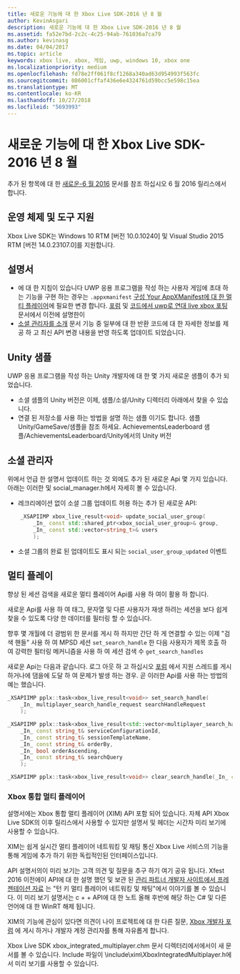 ```yaml
---
title: 새로운 기능에 대 한 Xbox Live SDK-2016 년 8 월
author: KevinAsgari
description: 새로운 기능에 대 한 Xbox Live SDK-2016 년 8 월
ms.assetid: fa52e7bd-2c2c-4c25-94ab-761036a7ca79
ms.author: kevinasg
ms.date: 04/04/2017
ms.topic: article
keywords: xbox live, xbox, 게임, uwp, windows 10, xbox one
ms.localizationpriority: medium
ms.openlocfilehash: fd78e2ff061f8cf1268a340ad63d954993f563fc
ms.sourcegitcommit: 086001cffaf436e6e4324761d59bcc5e598c15ea
ms.translationtype: MT
ms.contentlocale: ko-KR
ms.lasthandoff: 10/27/2018
ms.locfileid: "5693993"
---
```

# <a name="whats-new-for-the-xbox-live-sdk---august-2016"></a>새로운 기능에 대 한 Xbox Live SDK-2016 년 8 월

추가 된 항목에 대 한 [새로운-6 월 2016](1606-whats-new.md) 문서를 참조 하십시오 6 월 2016 릴리스에서 합니다.

## <a name="os-and-tool-support"></a>운영 체제 및 도구 지원
Xbox Live SDK는 Windows 10 RTM [버전 10.0.10240] 및 Visual Studio 2015 RTM [버전 14.0.23107.0]를 지원합니다.

## <a name="documentation"></a>설명서
- 에 대 한 지침이 있습니다 UWP 응용 프로그램을 작성 하는 사용자 게임에 초대 하는 기능을 구현 하는 경우는 ```.appxmanifest``` [구성 Your AppXManifest에 대 한 멀티 플레이어](../multiplayer/service-configuration/configure-your-appxmanifest-for-multiplayer.md)에 필요한 변경 합니다.  [포럼](https://forums.xboxlive.com) 및 [코드에서 uwp로 연대 live xbox 포팅](../using-xbox-live/porting-xbox-live-code-from-xdk-to-uwp.md) 문서에서 이전에 설명한이
- [소셜 관리자를 소개](../social-platform/intro-to-social-manager.md) 문서 기능 중 일부에 대 한 반환 코드에 대 한 자세한 정보를 제공 하 고 최신 API 변경 내용을 반영 하도록 업데이트 되었습니다.

## <a name="unity-samples"></a>Unity 샘플
UWP 응용 프로그램을 작성 하는 Unity 개발자에 대 한 몇 가지 새로운 샘플이 추가 되었습니다.
- 소셜 샘플의 Unity 버전은 이제, 샘플/소셜/Unity 디렉터리 아래에서 찾을 수 있습니다.
- 연결 된 저장소를 사용 하는 방법을 설명 하는 샘플 이기도 합니다.  샘플 Unity/GameSave/샘플을 참조 하세요.
AchievementsLeaderboard 샘플/AchievementsLeaderboard/Unity에서의 Unity 버전

## <a name="social-manager"></a>소셜 관리자
위에서 언급 한 설명서 업데이트 하는 것 외에도 추가 된 새로운 Api 몇 가지 있습니다.  아래는 이러한 및 social_manager.h에서 자세히 볼 수 있습니다.

- 레크리에이션 없이 소셜 그룹 업데이트 허용 하는 추가 된 새로운 API:

```cpp
    _XSAPIIMP xbox_live_result<void> update_social_user_group(
        _In_ const std::shared_ptr<xbox_social_user_group>& group,
        _In_ const std::vector<string_t>& users
        );
```
- 소셜 그룹의 완료 된 업데이트도 표시 되는 ```social_user_group_updated``` 이벤트


## <a name="multiplayer"></a>멀티 플레이
향상 된 세션 검색을 새로운 멀티 플레이어 Api를 사용 하 여이 활용 하 합니다.

새로운 Api를 사용 하 여 태그, 문자열 및 다른 사용자가 재생 하려는 세션을 보다 쉽게 찾을 수 있도록 다양 한 데이터를 필터링 할 수 있습니다.

향후 몇 개월에 더 광범위 한 문서를 게시 하 하지만 간단 하 게 연결할 수 있는 이제 "검색 핸들" 사용 하 여 MPSD 세션 ```set_search_handle``` 한 다음 사용자가 제목 호출 하 여 강력한 필터링 메커니즘을 사용 하 여 세션 검색 수 ```get_search_handles```

새로운 Api는 다음과 같습니다.  로그 아웃 하 고 하십시오 [포럼](https://forums.xboxlive.com) 에서 지원 스레드를 게시 하거나에 댐을에 도달 하 여 문제가 발생 하는 경우.  곧 이러한 Api를 사용 하는 방법의 예는 했습니다.

```cpp
_XSAPIIMP pplx::task<xbox_live_result<void>> set_search_handle(
    _In_ multiplayer_search_handle_request searchHandleRequest
    );
```

```cpp
_XSAPIIMP pplx::task<xbox_live_result<std::vector<multiplayer_search_handle_details>>> get_search_handles(
    _In_ const string_t& serviceConfigurationId,
    _In_ const string_t& sessionTemplateName,
    _In_ const string_t& orderBy,
    _In_ bool orderAscending,
    _In_ const string_t& searchQuery
    );
```

```cpp
_XSAPIIMP pplx::task<xbox_live_result<void>> clear_search_handle(_In_ const string_t& handleId);
```

### <a name="xbox-integrated-multiplayer"></a>Xbox 통합 멀티 플레이어

설명서에는 Xbox 통합 멀티 플레이어 (XIM) API 포함 되어 있습니다.  자체 API Xbox Live SDK의 이후 릴리스에서 사용할 수 있지만 설명서 및 헤더는 시간차 미리 보기에 사용할 수 있습니다.

XIM는 쉽게 실시간 멀티 플레이어 네트워킹 및 채팅 통신 Xbox Live 서비스의 기능을 통해 게임에 추가 하기 위한 독립적인된 인터페이스입니다.

API 설명서의이 미리 보기는 고객 의견 및 질문을 추구 하기 여기 공유 됩니다. Xfest 2016 이전에이 API에 대 한 설명 했던 및 보관 된 [관리 파트너 개발자 사이트에서 프레젠테이션 자료](https://developer.xboxlive.com/en-us/platform/documentlibrary/events/Pages/Xfest2016.aspx) 는 "턴 키 멀티 플레이어 네트워킹 및 채팅"에서 이야기를 볼 수 있습니다. 이 미리 보기 설명서는 c + + API에 대 한 노트 올해 후반에 해당 하는 C# 및 다른 언어에 대 한 WinRT 해제 됩니다.

XIM의 기능에 관심이 있다면 의견이 나이 프로젝트에 대 한 다른 질문, [Xbox 개발자 포럼](https://forums.xboxlive.com/) 에 게시 하거나 개발자 계정 관리자를 통해 자유롭게 합니다.

Xbox Live SDK xbox_integrated_multiplayer.chm 문서 디렉터리에서에서이 새 문서를 볼 수 있습니다.  Include 파일이 \include\xim\XboxIntegratedMultiplayer.h에서 미리 보기를 사용할 수 있습니다.  
